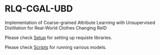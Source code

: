 # RLQ-CGAL-UBD
Implementation of Coarse-grained Attribute Learning with Unsupervised Distillation for Real-World Clothes Changing ReID


Please check [Setup](setup.md) for setting up requiste libraries. 

Please check [Scripts](Scripts/ucf2.sh) for running various models.